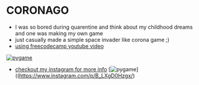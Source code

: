 # CORONAGO

* I was so bored during quarentine and think about my childhood dreams and one was making my own game 
* just casually made a simple space invader like corona game ;)
* [using freecodecamp youtube video](https://www.youtube.com/watch?v=FfWpgLFMI7w)

[![pygame](http://img.youtube.com/vi/FfWpgLFMI7w/0.jpg)](http://www.youtube.com/watch?v=FfWpgLFMI7w"pygame")

* [checkout my instagram for more info](https://www.instagram.com/p/B_LXgD0Hzgx/)
[![pygame](http://img.instagram.com/vi/B_LXgD0Hzgx/0.jpg)]((https://www.instagram.com/p/B_LXgD0Hzgx/)

